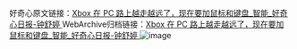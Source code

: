 好奇心原文链接：[Xbox 在 PC 路上越走越远了，现在要加鼠标和键盘_智能_好奇心日报-钟舒婷 ](https://www.qdaily.com/articles/12488.html)
WebArchive归档链接：[Xbox 在 PC 路上越走越远了，现在要加鼠标和键盘_智能_好奇心日报-钟舒婷 ](http://web.archive.org/web/20160515025140/http://www.qdaily.com:80/articles/12488.html)
![image](http://ww3.sinaimg.cn/large/007d5XDply1g3x0x9ezjlj30u030e1kx)
